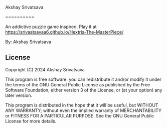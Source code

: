 Akshay Srivatsava

==========


An addictive puzzle game inspired. Play it at https://srivaatsavaa6.github.io/Hextris-The-MasterPiece/

By:
  Akshay Srivatsava
  
## License
Copyright (C) 2024 Akshay Srivatsava


This program is free software: you can redistribute it and/or modify
it under the terms of the GNU General Public License as published by
the Free Software Foundation, either version 3 of the License, or
(at your option) any later version.

This program is distributed in the hope that it will be useful,
but WITHOUT ANY WARRANTY; without even the implied warranty of
MERCHANTABILITY or FITNESS FOR A PARTICULAR PURPOSE.  See the
GNU General Public License for more details.
